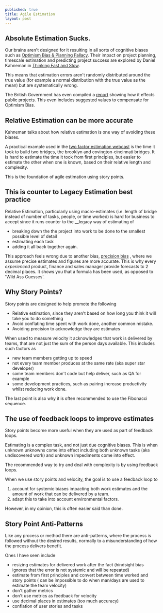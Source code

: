 ```yaml
---
published: true
title: Agile Estimation
layout: post
---
```

## Absolute Estimation Sucks.

Our brains aren't designed for it resulting in all sorts of cognitive biases such as [Optimism Bias & Planning Fallacy](https://en.wikipedia.org/wiki/Optimism_bias#Policy.2C_planning.2C_and_management). Their impact on project planning, timescale estimation and predicting project success are explored by Daniel Kahneman in [Thinking Fast and Slow]( https://en.wikipedia.org/wiki/Thinking,_Fast_and_Slow).

This means that estimation errors aren't randomly distributed around the true value (for example a normal distribution with the true value as the mean) but are systematically wrong.

The British Government has even compiled a [report](https://www.gov.uk/government/uploads/system/uploads/attachment_data/file/191507/Optimism_bias.pdf) showing how it effects public projects. This even includes suggested values to compensate for Optimism Bias.

## Relative Estimation can be more accurate

Kahneman talks about how relative estimation is one way of avoiding these biases.

A practical example used in the [two factor estimation webcast](http://www.oreilly.com/pub/e/3592) is the time it took to build two bridges, the brooklyn and covington-cincinnati bridges. It is hard to estimate the time it took from first principles, but easier to estimate the other when one is known, based on their relative length and complexity.

This is the foundation of agile estimation using story points.

## This is counter to __Legacy__ Estimation best practice 

Relative Estimation, particularly using macro-estimates (i.e. length of bridge instead of number of tasks, people, or time worked) is hard for business to accept since it runs counter to the __legacy way of estimating of 
* breaking down the the project into work to be done to the smallest possible level of detail
* estimating each task
* adding it all back together again.

This approach feels wrong due to another bias, [precision bias](https://en.wikipedia.org/wiki/Precision_bias) , where we assume precise estimates and figures are more accurate. This is why every _experienced_ product, finance and sales manager provide forecasts to 2 decimal places. It shows you that a formula has been used, as opposed to 'Wild Ass Guesses'.

## Why Story Points?

Story points are designed to help promote the following
* Relative estimation, since they aren't based on how long you think it will take you to do something
* Avoid conflating time spent with work done, another common mistake. 
* Avoiding precision to acknowledge they are estimates

When used to measure velocity it acknowledges that work is delivered by teams, that are not just the sum of the person days available. This includes such factors as
* new team members getting up to speed
* not every team member produces at the same rate (aka super star developer)
* some team members don't code but help deliver, such as QA for example
* some development practices, such as pairing increase productivity whilst reducing work done.

The last point is also why it is often recommended to use the Fibonacci sequence.

## The use of feedback loops to improve estimates

Story points become more useful when they are used as part of feedback loops.

Estimating is a complex task, and not just due cognitive biases. This is when unknown unknowns come into effect including both unknown tasks (aka undiscovered work) and unknown impediments come into effect.

The recommended way to try and deal with complexity is by using feedback loops.

When we use story points and velocity, the goal is to use a feedback loop to
1. account for systemic biases impacting both work estimates and the amount of work that can be delivered by a team.
2. adapt this to take into account environmental factors.

However, in my opinion, this is often easier said than done.

## Story Point Anti-Patterns

Like any process or method there are anti-patterns, where the process is followed without the desired results, normally to a misunderstanding of how the process delivers benefit.

Ones I have seen include
* resizing estimates for delivered work after the fact (hindsight bias ignores that the error is not systemic and will be repeated)
* estimate from first principles and convert between time worked and story points (
can be impossible to do when man/days are used to estimate the team velocity)
* don't gather metrics
* don't use metrics as feedback for velocity
* use decimal places in estimates (too much accuracy)
* conflation of user stories and tasks
